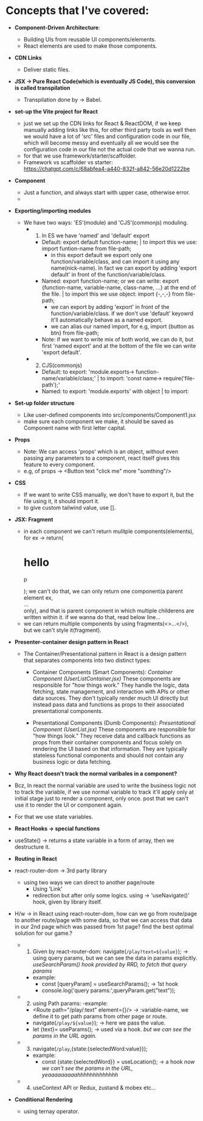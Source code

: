 # Concepts that I've covered:

- **Component-Driven Architecture**:

  - Building UIs from reusable UI components/elements.
  - React elements are used to make those components.

- **CDN Links**

  - Deliver static files.

- **JSX -> Pure React Code(which is eventually JS Code), this conversion is called transpilation**

  - Transpilation done by -> Babel.

- **set-up the Vite project for React**

  - just we set up the CDN links for React & ReactDOM, if we keep manually adding links like this, for other third party tools as well then we would have a lot of 'src' files and configuration code in our file, which will become messy and eventually all we would see the configuration code in our file not the actual code that we wanna run.
  - for that we use framework/starter/scaffolder.
  - Framework vs scaffolder vs starter: https://chatgpt.com/c/68abfea4-a440-832f-a842-56e20d1222be

- **Component**

  - Just a function, and always start with upper case, otherwise error.
  -

- **Exporting/importing modules**

  - We have two ways: 'ES'(module) and 'CJS'(commonjs) moduling.
    - 1. In ES we have 'named' and 'default' export
      - Default: export default function-name; | to import this we use: import funtion-name from file-path;
        - in this export default we export only one function/variable/class, and can import it using any name(nick-name). In fact we can export by adding 'export default' in front of the function/variable/class.
      - Named: export function-name; or we can write: export {function-name, variable-name, class-name, ...} at the end of the file. | to import this we use object: import {-,-,-} from file-path;
        - we can export by adding 'export' in front of the function/variable/class. if we don't use 'default' keyowrd it'll automatically behave as a named export.
        - we can alias our named import, for e.g, import {button as btn} from file-path;
      - Note: if we want to write mix of both world, we can do it, but first 'named export' and at the bottom of the file we can write 'export default'.
    - 2. CJS(commonjs)
      - Default: to export: 'module.exports-> function-name/variable/class;' | to import: 'const name-> require('file-path');'
      - Named: to export: 'module.exports' with object | to import:

- **Set-up folder structure**

  - Like user-defined components into src/components/Component1.jsx
  - make sure each component we make, it should be saved as Component name with first letter capital.

- **Props**

  - Note: We can access 'props' which is an object, without even passing any parameters to a component, react itself gives this feature to every component.
  - e.g, of props -> <Button text "click me" more "somthing"/>

- **CSS**

  - If we want to write CSS manually, we don't have to export it, but the file using it, it should import it.
  - to give custom tailwind value, use [].

- **JSX: Fragment**

  - in each component we can't return mulitple components(elements), for ex -> return(<h1>hello</h1> <p>p</P>); we can't do that, we can only return one component(a parent element ex, <div>...</div> only), and that is parent component in which multiple childerens are written within it. if we wanna do that, read below line...
  - we can return multiple components by using fragments(<>...</>), but we can't style it(fragment).

- **Presenter-container design pattern in React**

  - The Container/Presentational pattern in React is a design pattern that separates components into two distinct types:

    - Container Components (Smart Components):
      _Container Component (UserListContainer.jsx)_
      These components are responsible for "how things work." They handle the logic, data fetching, state management, and interaction with APIs or other data sources. They don't typically render much UI directly but instead pass data and functions as props to their associated presentational components.

    - Presentational Components (Dumb Components):
      _Presentational Component (UserList.jsx)_
      These components are responsible for "how things look." They receive data and callback functions as props from their container components and focus solely on rendering the UI based on that information. They are typically stateless functional components and should not contain any business logic or data fetching.

- **Why React doesn't track the normal varibales in a component?**

- Bcz, In react the normal variable are used to write the business logic not to track the variable, if we use normal variable to track it'll apply only at initial stage just to render a component, only once. post that we can't use it to render the UI or component again.
- For that we use state variables.

- **React Hooks -> special functions**

- useState() -> returns a state variable in a form of array, then we destructure it.

- **Routing in React**
- react-router-dom -> 3rd party library

  - using two ways we can direct to another page/route
    - Using 'Link'
    - redirection but after only some logics. using -> 'useNavigate()' hook, given by library itself.

- H/w -> in React using react-router-dom, how can we go from route/page to another route/page with some data, so that we can access that data in our 2nd page which was passed from 1st page? find the best optimal solution for our game.?

  - 1. Given by react-router-dom: navigate(`/play?text=${value}`); -> using query params, but we can see the data in params explicitly.
       _useSearchParam() hook provided by RRD, to fetch that query params_

    - example:
      - const [queryParam] = useSearchParams(); -> 1st hook
      - console.log('query params:',queryParam.get("text"));

  - 2. using Path params:
       -example:

    - <Route path="/play/:text" element={<PlayGame/>}/> -> :variable-name, we define it to get path params from other page or route.
    - navigate(`/play/${value}`); -> here we pass the value.
    - let {text}= useParams(); -> used via a hook.
      _but we can see the params in the URL again._

  - 3. navigate(`/play`,{state:{selectedWord:value}});

    - example:
      - const {state:{selectedWord}} = useLocation(); -> a hook
        _now we can't see the params in the URL, yeaaaaaaaaahhhhhhhhhhhhh_

  - 4. useContext API or Redux, zustand & mobex etc...

- **Conditional Rendering**
  - using ternay operator.
